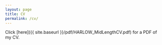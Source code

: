 ```yaml
---
layout: page
title: CV
permalink: /cv/
---
```

Click [here]({{ site.baseurl }}/pdf/HARLOW_MidLengthCV.pdf) for a PDF of my CV.
